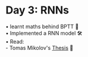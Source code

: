 # **Day 3: RNNs**  
• learnt maths behind BPTT 🔄  
• Implemented a RNN model 🛠️  
• Read:  
      - Tomas Mikolov's   [Thesis](https://www.fit.vut.cz/person/imikolov/public/rnnlm/thesis.pdf) 📖  

